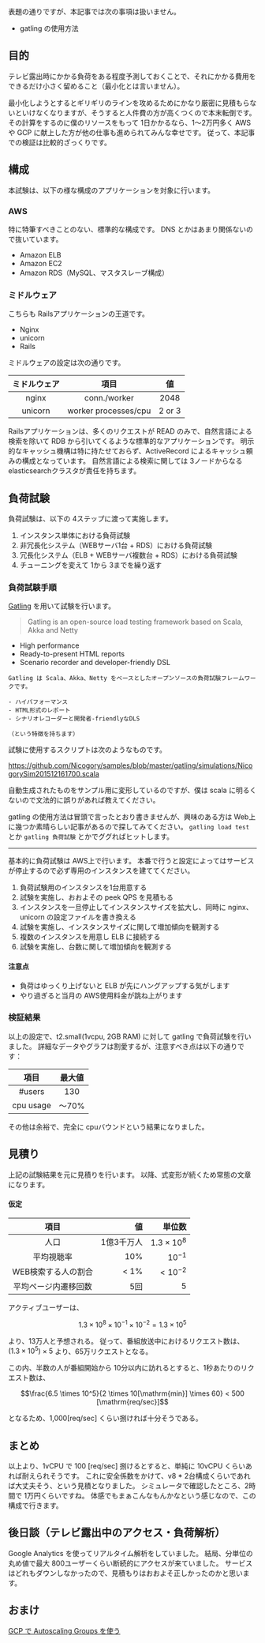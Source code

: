 表題の通りですが、本記事では次の事項は扱いません。

- gatling の使用方法

目的
----

テレビ露出時にかかる負荷をある程度予測しておくことで、それにかかる費用をできるだけ小さく留めること（最小化とは言いません）。

最小化しようとするとギリギリのラインを攻めるためにかなり厳密に見積もらないといけなくなりますが、そうすると人件費の方が高くつくので本末転倒です。
その計算をするのに僕のリソースをもって 1日かかるなら、1〜2万円多く AWS や GCP に献上した方が他の仕事も進められてみんな幸せです。
従って、本記事での検証は比較的ざっくりです。

構成
----

本試験は、以下の様な構成のアプリケーションを対象に行います。

### AWS

特に特筆すべきことのない、標準的な構成です。
DNS とかはあまり関係ないので抜いています。

- Amazon ELB
- Amazon EC2
- Amazon RDS（MySQL、マスタスレーブ構成）

### ミドルウェア

こちらも Railsアプリケーションの王道です。

- Nginx
- unicorn
- Rails

ミドルウェアの設定は次の通りです。

| ミドルウェア | 項目 | 値 |
| :---: | :---: | :---: |
| nginx | conn./worker | 2048 |
| unicorn | worker processes/cpu | 2 or 3 |


Railsアプリケーションは、多くのリクエストが READ のみで、自然言語による検索を除いて RDB から引いてくるような標準的なアプリケーションです。
明示的なキャッシュ機構は特に持たせておらず、ActiveRecord によるキャッシュ頼みの構成となっています。
自然言語による検索に関しては 3ノードからなる elasticsearchクラスタが責任を持ちます。

## 負荷試験

負荷試験は、以下の 4ステップに渡って実施します。

1. インスタンス単体における負荷試験
2. 非冗長化システム（WEBサーバ1台 + RDS）における負荷試験
3. 冗長化システム（ELB + WEBサーバ複数台 + RDS）における負荷試験
4. チューニングを変えて 1から 3までを繰り返す

### 負荷試験手順

[Gatling](http://gatling.io/#/) を用いて試験を行います。

> Gatling is an open-source load testing framework based on Scala, Akka and Netty
- High performance
- Ready-to-present HTML reports
- Scenario recorder and developer-friendly DSL


```markdown:拙訳
Gatling は Scala、Akka、Netty をベースとしたオープンソースの負荷試験フレームワークです。

- ハイパフォーマンス
- HTML形式のレポート
- シナリオレコーダーと開発者-friendlyなDLS

（という特徴を持ちます）
```

試験に使用するスクリプトは次のようなものです。

https://github.com/Nicogory/samples/blob/master/gatling/simulations/NicogorySim201512161700.scala

自動生成されたものをサンプル用に変形しているのですが、僕は scala に明るくないので文法的に誤りがあれば教えてください。

gatling の使用方法は冒頭で言ったとおり書きませんが、興味のある方は Web上に幾つか素晴らしい記事があるので探してみてください。
`gatling load test` とか `gatling 負荷試験` とかでググればヒットします。

---

基本的に負荷試験は AWS上で行います。
本番で行うと設定によってはサービスが停止するので必ず専用のインスタンスを建ててください。

1. 負荷試験用のインスタンスを1台用意する
2. 試験を実施し、おおよその peek QPS を見積もる
3. インスタンスを一旦停止してインスタンスサイズを拡大し、同時に nginx、unicorn の設定ファイルを書き換える
4. 試験を実施し、インスタンスサイズに関して増加傾向を観測する
5. 複数のインスタンスを用意し ELB に接続する
6. 試験を実施し、台数に関して増加傾向を観測する


#### 注意点

- 負荷はゆっくり上げないと ELB が先にハングアップする気がします
- やり過ぎると当月の AWS使用料金が跳ね上がります

### 検証結果

以上の設定で、t2.small(1vcpu, 2GB RAM) に対して gatling で負荷試験を行いました。
詳細なデータやグラフは割愛するが、注意すべき点は以下の通りです：

| 項目 | 最大値 |
| :---: | :---: |
| #users | 130 |
| cpu usage | 〜70% |

その他は余裕で、完全に cpuバウンドという結果になりました。

## 見積り

上記の試験結果を元に見積りを行います。
以降、式変形が続くため常態の文章になります。

#### 仮定

| 項目 | 値 | 単位数 |
| :---: | ---: | ---: |
| 人口 | 1億3千万人 | $1.3 \times 10^8$ |
| 平均視聴率 | 10% | $10^{-1}$ |
| WEB検索する人の割合 | < 1% | $\lt 10^{-2}$ |
| 平均ページ内遷移回数 | 5回 | 5 |

アクティブユーザーは、

```math
1.3 \times 10^8 \times 10^{-1} \times 10^{-2} = 1.3 \times 10^5
```

より、13万人と予想される。
従って、番組放送中におけるリクエスト数は、$(1.3 \times 10^5) \times 5$ より、65万リクエストとなる。

この内、半数の人が番組開始から 10分以内に訪れるとすると、1秒あたりのリクエスト数は、

```math
\frac{6.5 \times 10^5}{2 \times 10[\mathrm{min}] \times 60} < 500 [\mathrm{req/sec}]
```

となるため、1,000[req/sec] くらい捌ければ十分そうである。

## まとめ

以上より、1vCPU で 100 [req/sec] 捌けるとすると、単純に 10vCPU くらいあれば耐えられそうです。
これに安全係数をかけて、v8 * 2台構成くらいであれば大丈夫そう、という見積となりました。
シミュレータで確認したところ、2時間で 1万円くらいですね。
体感でもまぁこんなもんかなという感じなので、この構成で行きます。


## 後日談（テレビ露出中のアクセス・負荷解析）

Google Analytics を使ってリアルタイム解析をしていました。
結局、分単位の丸め値で最大 800ユーザーくらい断続的にアクセスが来ていました。
サービスはどれもダウンしなかったので、見積もりはおおよそ正しかったのかと思います。

## おまけ

[GCP で Autoscaling Groups を使う](http://qiita.com/chase0213/items/6cad4475a5b57895aca1)